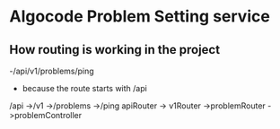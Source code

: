 # Algocode Problem Setting service


##  How routing is working in the project


-/api/v1/problems/ping
  - because the route starts with /api

  /api  ->/v1  ->/problems   ->/ping
    apiRouter -> v1Router ->problemRouter ->problemController